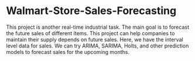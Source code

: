 # Walmart-Store-Sales-Forecasting
This project is another real-time industrial task. The main goal is to forecast the future sales of different items. This project can help companies to maintain their supply depends on future sales. Here, we have the interval level data for sales. We can try ARIMA, SARIMA, Holts, and other prediction models to forecast sales for the upcoming months.
